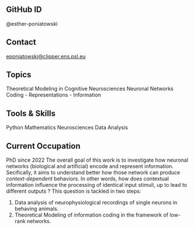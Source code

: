 GitHub ID
---------
@esther-poniatowski

Contact
-------
eponiatowski@clipper.ens.psl.eu

Topics
------
Theoretical Modeling in Cognitive Neurosciences
Neuronal Networks
Coding - Representations - Information

Tools & Skills
--------------
Python
Mathematics
Neurosciences
Data Analysis

Current Occupation
------------------
PhD since 2022
The overall goal of this work is to investigate how neuronal networks (biological and artificial) encode and represent information.
Secifically, it aims to understand better how those network can produce *context-dependent* behaviors. 
In other words, how does contextual information influence the processing of identical input stimuli, up to lead to different outputs ?
This question is tackled in two steps:
1. Data analysis of neurophysiological recordings of single neurons in behaving animals.
2. Theoretical Modeling of information coding in the framework of low-rank networks.

<!---
esther-poniatowski/esther-poniatowski is a special repository because its `README.md` (this file) appears on your GitHub profile.
You can click the Preview link to take a look at your changes.
--->

